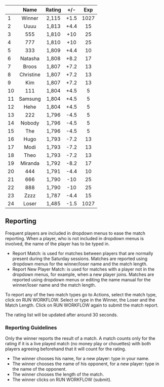 | |Name|Rating|+/-|Exp|
|-|:--:|:----:|:-:|:-:|
|1|Winner|2,115|+1.5|1027|
|2|Uuuu|1,813|+4.4|15|
|3|555|1,810|+10|25|
|4|777|1,810|+10|25|
|5|333|1,809|+4.4|10|
|6|Natasha|1,808|+8.2|17|
|7|Broos|1,807|+7.2|13|
|8|Christine|1,807|+7.2|13|
|9|Kim|1,807|+7.2|13|
|10|111|1,804|+4.5|5|
|11|Samsung|1,804|+4.5|5|
|12|Hehe|1,804|+4.5|5|
|13|222|1,796|-4.5|5|
|14|Nobody|1,796|-4.5|5|
|15|The|1,796|-4.5|5|
|16|Hugo|1,793|-7.2|13|
|17|Modi|1,793|-7.2|13|
|18|Theo|1,793|-7.2|13|
|19|Miranda|1,792|-8.2|17|
|20|444|1,791|-4.4|10|
|21|666|1,790|-10|25|
|22|888|1,790|-10|25|
|23|Zzzz|1,787|-4.4|15|
|24|Loser|1,485|-1.5|1027|

 

## Reporting

Frequent players are included in dropdown menus to ease the match reporting.
When a player, who is not included in dropdown menus is involved, the name of the player has to be typed in.

- Report Match:  is used for matches between players that are normally present during the Saturday sessions.
Matches are reported using dropdown menus for the winner/loser name and the match length.
- Report New Player Match:  is used for matches with a player not in the dropdown menus, for example, when a new player joins.
Matches are reported using dropdown menus or editing the name manual for the winner/loser name and the match length.

To report any of the two match types go to Actions, select the match type, click on RUN WORKFLOW.
Select or type in the Winner, the Loser and the Match Length.
Click on RUN WORKFLOW again to submit the match report.

The rating list will be updated after around 30 seconds.

### Reporting Guidelines

Only the winner reports the result of a match.
A match counts only for the rating if it is a live played match (no money play or chouettes)
with both players agreeing beforehand that it will count for the rating.

- The winner chooses his name, for a new player: type in your name.
- The winner chooses the name of his opponent, for a new player: type in the name of the opponent.
- The winner chooses the length of the match.
- The winner clicks on RUN WORKFLOW (submit).
